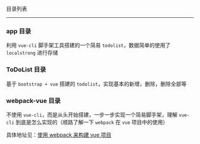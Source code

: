 目录列表

----


### app 目录

利用 `vue-cli` 脚手架工具搭建的一个简易 `todolist`，数据简单的使用了 `localstrong` 进行存储


### ToDoList 目录

基于 `bootstrap + vue` 搭建的 `todolist`，实现基本的新增，删除，删除全部等


### webpack-vue 目录

不使用 `vue-cli`，而是从头开始搭建，一步一步实现一个简易脚手架，理解 `vue-cli` 到底是怎么实现的（顺路了解一下 `webpack` 在 `vue` 项目中的使用）

具体地址见：[使用 webpack 来构建 vue 项目](http://hanekaoru.com/?p=2328)

